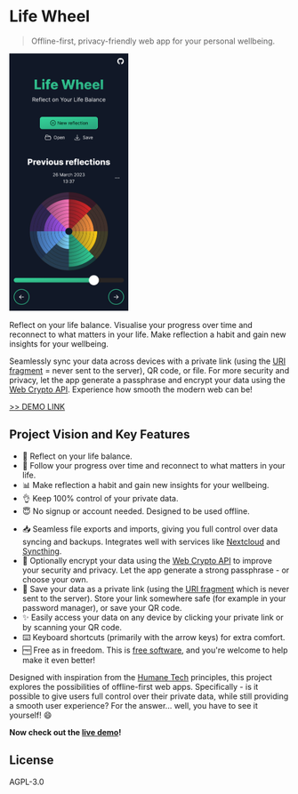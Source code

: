 # Life Wheel

> Offline-first, privacy-friendly web app for your personal wellbeing.

<img src="screenshot.png" width="214" height="463" alt="Screenshot of the Lifewheel app. Overview of previous reflections, showing colored circle segments representing eight dimensions of your life.">

Reflect on your life balance. Visualise your progress over time and reconnect to what matters in your life. Make reflection a habit and gain new insights for your wellbeing.

Seamlessly sync your data across devices with a private link (using the [URI fragment](https://en.wikipedia.org/wiki/URI_fragment) = never sent to the server), QR code, or file. For more security and privacy, let the app generate a passphrase and encrypt your data using the [Web Crypto API](https://developer.mozilla.org/en-US/docs/Web/API/Web_Crypto_API). Experience how smooth the modern web can be!

[>> DEMO LINK](https://reconnect.earth/lifewheel)

## Project Vision and Key Features

-   🧘 Reflect on your life balance.
-   🌱 Follow your progress over time and reconnect to what matters in your life.
-   📊 Make reflection a habit and gain new insights for your wellbeing.
-   👌 Keep 100% control of your private data.
-   😇 No signup or account needed. Designed to be used offline.
<!-- -   📲 Install the Progressive Web App to reflect on the go. -->
-   📥 Seamless file exports and imports, giving you full control over data syncing and backups. Integrates well with services like [Nextcloud](https://nextcloud.com/) and [Syncthing](https://syncthing.net/).
-   🔐 Optionally encrypt your data using the [Web Crypto API](https://developer.mozilla.org/en-US/docs/Web/API/Web_Crypto_API) to improve your security and privacy. Let the app generate a strong passphrase - or choose your own.
-   🔗 Save your data as a private link (using the [URI fragment](https://en.wikipedia.org/wiki/URI_fragment) which is never sent to the server). Store your link somewhere safe (for example in your password manager), or save your QR code.
-   ✨ Easily access your data on any device by clicking your private link or by scanning your QR code.
-   ⌨️ Keyboard shortcuts (primarily with the arrow keys) for extra comfort.
-   🆓 Free as in freedom. This is [free software](https://fsfe.org/freesoftware/), and you're welcome to help make it even better!

Designed with inspiration from the [Humane Tech](https://www.humanetech.com/) principles, this project explores the possibilities of offline-first web apps. Specifically - is it possible to give users full control over their private data, while still providing a smooth user experience? For the answer... well, you have to see it yourself! 😄

**Now check out the [live demo](https://reconnect.earth/lifewheel)!**

## License

AGPL-3.0
